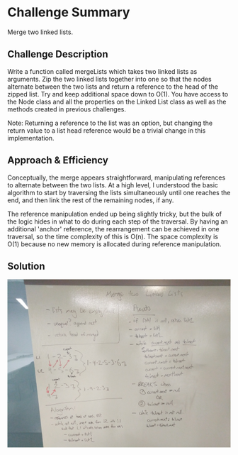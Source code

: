 # Challenge Summary
Merge two linked lists.

## Challenge Description
Write a function called mergeLists which takes two linked lists as arguments. Zip the two linked lists together into one so that the nodes alternate between the two lists and return a reference to the head of the zipped list. Try and keep additional space down to O(1). You have access to the Node class and all the properties on the Linked List class as well as the methods created in previous challenges.

Note: Returning a reference to the list was an option, but changing the return value to a list head reference would be a trivial change in this implementation.

## Approach & Efficiency
Conceptually, the merge appears straightforward, manipulating references to alternate between the two lists. At a high level, I understood the basic algorithm to start by traversing the lists simultaneously until one reaches the end, and then link the rest of the remaining nodes, if any.

The reference manipulation ended up being slightly tricky, but the bulk of the logic hides in what to do during each step of the traversal. By having an additional 'anchor' reference, the rearrangement can be achieved in one traversal, so the time complexity of this is O(n). The space complexity is O(1) because no new memory is allocated during reference manipulation.

## Solution
![](assets/ll_merge.jpg)
